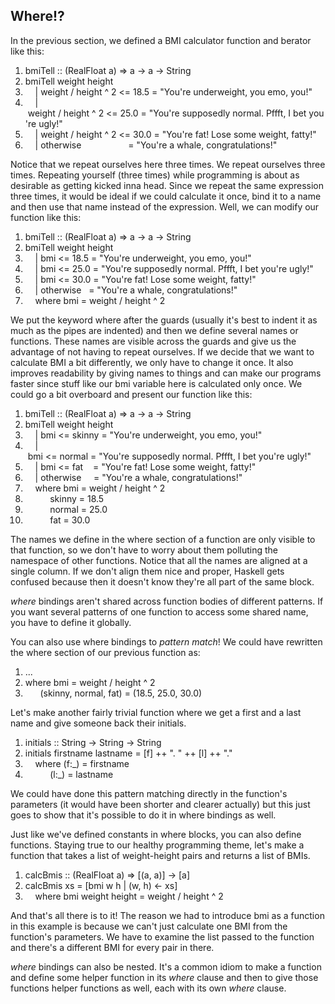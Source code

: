 <h2>Where!?</h2>
<p>In the previous section, we defined a BMI calculator function and berator like this:</p>
<div class="dp-highlighter nogutter"><div class="bar"></div><ol class="dp-hs" start="1"><li class="alt"><span><span>bmiTell</span><span class="syntax_operators">&nbsp;::&nbsp;</span><span>(</span><span class="type_constructors">RealFloat</span><span>&nbsp;a)</span><span class="syntax_operators">&nbsp;=&gt;&nbsp;</span><span>a</span><span class="syntax_operators">&nbsp;-&gt;&nbsp;</span><span>a</span><span class="syntax_operators">&nbsp;-&gt;&nbsp;</span><span class="type_constructors">String</span><span>&nbsp;&nbsp;</span></span></li><li class=""><span>bmiTell&nbsp;weight&nbsp;height&nbsp;&nbsp;</span></li><li class="alt"><span>&nbsp;&nbsp;&nbsp;<span class="common_operators">&nbsp;|&nbsp;</span><span>weight</span><span class="common_operators">&nbsp;/&nbsp;</span><span>height</span><span class="common_operators">&nbsp;^&nbsp;</span><span class="numbers">2</span><span class="common_operators">&nbsp;&lt;=&nbsp;</span><span class="numbers">18.5</span><span class="common_operators">&nbsp;=&nbsp;</span><span class="string">"You're&nbsp;underweight,&nbsp;you&nbsp;emo,&nbsp;you!"</span><span>&nbsp;&nbsp;</span></span></li><li class=""><span>&nbsp;&nbsp;&nbsp;<span class="common_operators">&nbsp;|&nbsp;</span><span>weight</span><span class="common_operators">&nbsp;/&nbsp;</span><span>height</span><span class="common_operators">&nbsp;^&nbsp;</span><span class="numbers">2</span><span class="common_operators">&nbsp;&lt;=&nbsp;</span><span class="numbers">25.0</span><span class="common_operators">&nbsp;=&nbsp;</span><span class="string">"You're&nbsp;supposedly&nbsp;normal.&nbsp;Pffft,&nbsp;I&nbsp;bet&nbsp;you're&nbsp;ugly!"</span><span>&nbsp;&nbsp;</span></span></li><li class="alt"><span>&nbsp;&nbsp;&nbsp;<span class="common_operators">&nbsp;|&nbsp;</span><span>weight</span><span class="common_operators">&nbsp;/&nbsp;</span><span>height</span><span class="common_operators">&nbsp;^&nbsp;</span><span class="numbers">2</span><span class="common_operators">&nbsp;&lt;=&nbsp;</span><span class="numbers">30.0</span><span class="common_operators">&nbsp;=&nbsp;</span><span class="string">"You're&nbsp;fat!&nbsp;Lose&nbsp;some&nbsp;weight,&nbsp;fatty!"</span><span>&nbsp;&nbsp;</span></span></li><li class=""><span>&nbsp;&nbsp;&nbsp;<span class="common_operators">&nbsp;|&nbsp;</span><span>otherwise&nbsp;&nbsp;&nbsp;&nbsp;&nbsp;&nbsp;&nbsp;&nbsp;&nbsp;&nbsp;&nbsp;&nbsp;&nbsp;&nbsp;&nbsp;&nbsp;&nbsp;&nbsp;</span><span class="common_operators">&nbsp;=&nbsp;</span><span class="string">"You're&nbsp;a&nbsp;whale,&nbsp;congratulations!"</span><span>&nbsp;&nbsp;</span></span></li></ol></div><pre name="code" class="haskell:hs" style="display: none;">bmiTell :: (RealFloat a) =&gt; a -&gt; a -&gt; String
bmiTell weight height
    | weight / height ^ 2 &lt;= 18.5 = "You're underweight, you emo, you!"
    | weight / height ^ 2 &lt;= 25.0 = "You're supposedly normal. Pffft, I bet you're ugly!"
    | weight / height ^ 2 &lt;= 30.0 = "You're fat! Lose some weight, fatty!"
    | otherwise                   = "You're a whale, congratulations!"
</pre>
<p>Notice that we repeat ourselves here three times. We repeat ourselves three times. Repeating yourself (three times) while programming is about as desirable as getting kicked inna head. Since we repeat the same expression three times, it would be ideal if we could calculate it once, bind it to a name and then use that name instead of the expression. Well, we can modify our function like this:</p>
<div class="dp-highlighter nogutter"><div class="bar"></div><ol class="dp-hs" start="1"><li class="alt"><span><span>bmiTell</span><span class="syntax_operators">&nbsp;::&nbsp;</span><span>(</span><span class="type_constructors">RealFloat</span><span>&nbsp;a)</span><span class="syntax_operators">&nbsp;=&gt;&nbsp;</span><span>a</span><span class="syntax_operators">&nbsp;-&gt;&nbsp;</span><span>a</span><span class="syntax_operators">&nbsp;-&gt;&nbsp;</span><span class="type_constructors">String</span><span>&nbsp;&nbsp;</span></span></li><li class=""><span>bmiTell&nbsp;weight&nbsp;height&nbsp;&nbsp;</span></li><li class="alt"><span>&nbsp;&nbsp;&nbsp;<span class="common_operators">&nbsp;|&nbsp;</span><span>bmi</span><span class="common_operators">&nbsp;&lt;=&nbsp;</span><span class="numbers">18.5</span><span class="common_operators">&nbsp;=&nbsp;</span><span class="string">"You're&nbsp;underweight,&nbsp;you&nbsp;emo,&nbsp;you!"</span><span>&nbsp;&nbsp;</span></span></li><li class=""><span>&nbsp;&nbsp;&nbsp;<span class="common_operators">&nbsp;|&nbsp;</span><span>bmi</span><span class="common_operators">&nbsp;&lt;=&nbsp;</span><span class="numbers">25.0</span><span class="common_operators">&nbsp;=&nbsp;</span><span class="string">"You're&nbsp;supposedly&nbsp;normal.&nbsp;Pffft,&nbsp;I&nbsp;bet&nbsp;you're&nbsp;ugly!"</span><span>&nbsp;&nbsp;</span></span></li><li class="alt"><span>&nbsp;&nbsp;&nbsp;<span class="common_operators">&nbsp;|&nbsp;</span><span>bmi</span><span class="common_operators">&nbsp;&lt;=&nbsp;</span><span class="numbers">30.0</span><span class="common_operators">&nbsp;=&nbsp;</span><span class="string">"You're&nbsp;fat!&nbsp;Lose&nbsp;some&nbsp;weight,&nbsp;fatty!"</span><span>&nbsp;&nbsp;</span></span></li><li class=""><span>&nbsp;&nbsp;&nbsp;<span class="common_operators">&nbsp;|&nbsp;</span><span>otherwise&nbsp;&nbsp;</span><span class="common_operators">&nbsp;=&nbsp;</span><span class="string">"You're&nbsp;a&nbsp;whale,&nbsp;congratulations!"</span><span>&nbsp;&nbsp;</span></span></li><li class="alt"><span>&nbsp;&nbsp;&nbsp;&nbsp;<span class="keyword2">where</span><span>&nbsp;bmi</span><span class="common_operators">&nbsp;=&nbsp;</span><span>weight</span><span class="common_operators">&nbsp;/&nbsp;</span><span>height</span><span class="common_operators">&nbsp;^&nbsp;</span><span class="numbers">2</span><span>&nbsp;&nbsp;</span></span></li></ol></div><pre name="code" class="haskell:hs" style="display: none;">bmiTell :: (RealFloat a) =&gt; a -&gt; a -&gt; String
bmiTell weight height
    | bmi &lt;= 18.5 = "You're underweight, you emo, you!"
    | bmi &lt;= 25.0 = "You're supposedly normal. Pffft, I bet you're ugly!"
    | bmi &lt;= 30.0 = "You're fat! Lose some weight, fatty!"
    | otherwise   = "You're a whale, congratulations!"
    where bmi = weight / height ^ 2
</pre>
<p>We put the keyword <span class="fixed">where</span> after the guards (usually it's best to indent it as much as the pipes are indented) and then we define several names or functions. These names are visible across the guards and give us the advantage of not having to repeat ourselves. If we decide that we want to calculate BMI a bit differently, we only have to change it once. It also improves readability by giving names to things and can make our programs faster since stuff like our <span class="fixed">bmi</span> variable here is calculated only once. We could go a bit overboard and present our function like this:</p>
<div class="dp-highlighter nogutter"><div class="bar"></div><ol class="dp-hs" start="1"><li class="alt"><span><span>bmiTell</span><span class="syntax_operators">&nbsp;::&nbsp;</span><span>(</span><span class="type_constructors">RealFloat</span><span>&nbsp;a)</span><span class="syntax_operators">&nbsp;=&gt;&nbsp;</span><span>a</span><span class="syntax_operators">&nbsp;-&gt;&nbsp;</span><span>a</span><span class="syntax_operators">&nbsp;-&gt;&nbsp;</span><span class="type_constructors">String</span><span>&nbsp;&nbsp;</span></span></li><li class=""><span>bmiTell&nbsp;weight&nbsp;height&nbsp;&nbsp;</span></li><li class="alt"><span>&nbsp;&nbsp;&nbsp;<span class="common_operators">&nbsp;|&nbsp;</span><span>bmi</span><span class="common_operators">&nbsp;&lt;=&nbsp;</span><span>skinny</span><span class="common_operators">&nbsp;=&nbsp;</span><span class="string">"You're&nbsp;underweight,&nbsp;you&nbsp;emo,&nbsp;you!"</span><span>&nbsp;&nbsp;</span></span></li><li class=""><span>&nbsp;&nbsp;&nbsp;<span class="common_operators">&nbsp;|&nbsp;</span><span>bmi</span><span class="common_operators">&nbsp;&lt;=&nbsp;</span><span>normal</span><span class="common_operators">&nbsp;=&nbsp;</span><span class="string">"You're&nbsp;supposedly&nbsp;normal.&nbsp;Pffft,&nbsp;I&nbsp;bet&nbsp;you're&nbsp;ugly!"</span><span>&nbsp;&nbsp;</span></span></li><li class="alt"><span>&nbsp;&nbsp;&nbsp;<span class="common_operators">&nbsp;|&nbsp;</span><span>bmi</span><span class="common_operators">&nbsp;&lt;=&nbsp;</span><span>fat&nbsp;&nbsp;&nbsp;</span><span class="common_operators">&nbsp;=&nbsp;</span><span class="string">"You're&nbsp;fat!&nbsp;Lose&nbsp;some&nbsp;weight,&nbsp;fatty!"</span><span>&nbsp;&nbsp;</span></span></li><li class=""><span>&nbsp;&nbsp;&nbsp;<span class="common_operators">&nbsp;|&nbsp;</span><span>otherwise&nbsp;&nbsp;&nbsp;&nbsp;</span><span class="common_operators">&nbsp;=&nbsp;</span><span class="string">"You're&nbsp;a&nbsp;whale,&nbsp;congratulations!"</span><span>&nbsp;&nbsp;</span></span></li><li class="alt"><span>&nbsp;&nbsp;&nbsp;&nbsp;<span class="keyword2">where</span><span>&nbsp;bmi</span><span class="common_operators">&nbsp;=&nbsp;</span><span>weight</span><span class="common_operators">&nbsp;/&nbsp;</span><span>height</span><span class="common_operators">&nbsp;^&nbsp;</span><span class="numbers">2</span><span>&nbsp;&nbsp;</span></span></li><li class=""><span>&nbsp;&nbsp;&nbsp;&nbsp;&nbsp;&nbsp;&nbsp;&nbsp;&nbsp;&nbsp;skinny<span class="common_operators">&nbsp;=&nbsp;</span><span class="numbers">18.5</span><span>&nbsp;&nbsp;</span></span></li><li class="alt"><span>&nbsp;&nbsp;&nbsp;&nbsp;&nbsp;&nbsp;&nbsp;&nbsp;&nbsp;&nbsp;normal<span class="common_operators">&nbsp;=&nbsp;</span><span class="numbers">25.0</span><span>&nbsp;&nbsp;</span></span></li><li class=""><span>&nbsp;&nbsp;&nbsp;&nbsp;&nbsp;&nbsp;&nbsp;&nbsp;&nbsp;&nbsp;fat<span class="common_operators">&nbsp;=&nbsp;</span><span class="numbers">30.0</span><span>&nbsp;&nbsp;</span></span></li></ol></div><pre name="code" class="haskell:hs" style="display: none;">bmiTell :: (RealFloat a) =&gt; a -&gt; a -&gt; String
bmiTell weight height
    | bmi &lt;= skinny = "You're underweight, you emo, you!"
    | bmi &lt;= normal = "You're supposedly normal. Pffft, I bet you're ugly!"
    | bmi &lt;= fat    = "You're fat! Lose some weight, fatty!"
    | otherwise     = "You're a whale, congratulations!"
    where bmi = weight / height ^ 2
          skinny = 18.5
          normal = 25.0
          fat = 30.0
</pre>
<p>The names we define in the where section of a function are only visible to that function, so we don't have to worry about them polluting the namespace of other functions. Notice that all the names are aligned at a single column. If we don't align them nice and proper, Haskell gets confused because then it doesn't know they're all part of the same block.</p>
<p><i>where</i> bindings aren't shared across function bodies of different patterns. If you want several patterns of one function to access some shared name, you have to define it globally.</p>
<p>You can also use where bindings to <em>pattern match</em>! We could have rewritten the where section of our previous function as:</p>
<div class="dp-highlighter nogutter"><div class="bar"></div><ol class="dp-hs" start="1"><li class="alt"><span><span>...&nbsp;&nbsp;</span></span></li><li class=""><span><span class="keyword2">where</span><span>&nbsp;bmi</span><span class="common_operators">&nbsp;=&nbsp;</span><span>weight</span><span class="common_operators">&nbsp;/&nbsp;</span><span>height</span><span class="common_operators">&nbsp;^&nbsp;</span><span class="numbers">2</span><span>&nbsp;&nbsp;</span></span></li><li class="alt"><span>&nbsp;&nbsp;&nbsp;&nbsp;&nbsp;&nbsp;(skinny,&nbsp;normal,&nbsp;fat)<span class="common_operators">&nbsp;=&nbsp;</span><span>(</span><span class="numbers">18.5</span><span>,&nbsp;</span><span class="numbers">25.0</span><span>,&nbsp;</span><span class="numbers">30.0</span><span>)&nbsp;&nbsp;</span></span></li></ol></div><pre name="code" class="haskell:hs" style="display: none;">    ...
    where bmi = weight / height ^ 2
          (skinny, normal, fat) = (18.5, 25.0, 30.0)
</pre>
<p>Let's make another fairly trivial function where we get a first and a last name and give someone back their initials.</p>
<div class="dp-highlighter nogutter"><div class="bar"></div><ol class="dp-hs" start="1"><li class="alt"><span><span>initials</span><span class="syntax_operators">&nbsp;::&nbsp;</span><span class="type_constructors">String</span><span class="syntax_operators">&nbsp;-&gt;&nbsp;</span><span class="type_constructors">String</span><span class="syntax_operators">&nbsp;-&gt;&nbsp;</span><span class="type_constructors">String</span><span>&nbsp;&nbsp;</span></span></li><li class=""><span>initials&nbsp;firstname&nbsp;lastname<span class="common_operators">&nbsp;=&nbsp;</span><span>[f]</span><span class="common_operators">&nbsp;++&nbsp;</span><span class="string">".&nbsp;"</span><span class="common_operators">&nbsp;++&nbsp;</span><span>[l]</span><span class="common_operators">&nbsp;++&nbsp;</span><span class="string">"."</span><span>&nbsp;&nbsp;</span></span></li><li class="alt"><span>&nbsp;&nbsp;&nbsp;&nbsp;<span class="keyword2">where</span><span>&nbsp;(f:_)</span><span class="common_operators">&nbsp;=&nbsp;</span><span>firstname&nbsp;&nbsp;</span></span></li><li class=""><span>&nbsp;&nbsp;&nbsp;&nbsp;&nbsp;&nbsp;&nbsp;&nbsp;&nbsp;&nbsp;(l:_)<span class="common_operators">&nbsp;=&nbsp;</span><span>lastname&nbsp;&nbsp;&nbsp;&nbsp;</span></span></li></ol></div><pre name="code" class="haskell:hs" style="display: none;">initials :: String -&gt; String -&gt; String
initials firstname lastname = [f] ++ ". " ++ [l] ++ "."
    where (f:_) = firstname
          (l:_) = lastname  
</pre>
<p>We could have done this pattern matching directly in the function's parameters (it would have been shorter and clearer actually) but this just goes to show that it's possible to do it in where bindings as well.</p>
<p>Just like we've defined constants in where blocks, you can also define functions. Staying true to our healthy programming theme, let's make a function that takes a list of weight-height pairs and returns a list of BMIs.</p>
<div class="dp-highlighter nogutter"><div class="bar"></div><ol class="dp-hs" start="1"><li class="alt"><span><span>calcBmis</span><span class="syntax_operators">&nbsp;::&nbsp;</span><span>(</span><span class="type_constructors">RealFloat</span><span>&nbsp;a)</span><span class="syntax_operators">&nbsp;=&gt;&nbsp;</span><span>[(a,&nbsp;a)]</span><span class="syntax_operators">&nbsp;-&gt;&nbsp;</span><span>[a]&nbsp;&nbsp;</span></span></li><li class=""><span>calcBmis&nbsp;xs<span class="common_operators">&nbsp;=&nbsp;</span><span>[bmi&nbsp;w&nbsp;h</span><span class="common_operators">&nbsp;|&nbsp;</span><span>(w,&nbsp;h)</span><span class="syntax_operators">&nbsp;&lt;-&nbsp;</span><span>xs]&nbsp;&nbsp;</span></span></li><li class="alt"><span>&nbsp;&nbsp;&nbsp;&nbsp;<span class="keyword2">where</span><span>&nbsp;bmi&nbsp;weight&nbsp;height</span><span class="common_operators">&nbsp;=&nbsp;</span><span>weight</span><span class="common_operators">&nbsp;/&nbsp;</span><span>height</span><span class="common_operators">&nbsp;^&nbsp;</span><span class="numbers">2</span><span>&nbsp;&nbsp;</span></span></li></ol></div><pre name="code" class="haskell:hs" style="display: none;">calcBmis :: (RealFloat a) =&gt; [(a, a)] -&gt; [a]
calcBmis xs = [bmi w h | (w, h) &lt;- xs]
    where bmi weight height = weight / height ^ 2
</pre>
<p>And that's all there is to it! The reason we had to introduce <span class="fixed">bmi</span> as a function in this example is because we can't just calculate one BMI from the function's parameters. We have to examine the list passed to the function and there's a different BMI for every pair in there.</p>
<p><i>where</i> bindings can also be nested. It's a common idiom to make a function and define some helper function in its <i>where</i> clause and then to give those functions helper functions as well, each with its own <i>where</i> clause.</p>